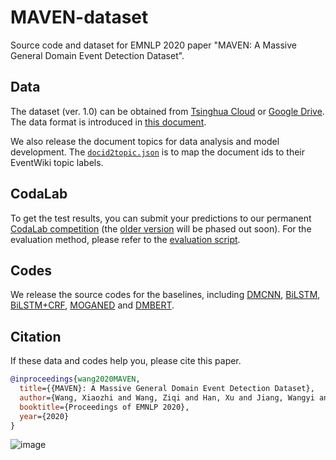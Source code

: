 # MAVEN-dataset
Source code and dataset for EMNLP 2020 paper "MAVEN: A Massive General Domain Event Detection Dataset".

## Data

The dataset (ver. 1.0) can be obtained from [Tsinghua Cloud](https://cloud.tsinghua.edu.cn/d/874e0ad810f34272a03b/) or [Google Drive](https://drive.google.com/drive/folders/19Q0lqJE6A98OLnRqQVhbX3e6rG4BVGn8?usp=sharing). The data format is introduced in [this document](DataFormat.md).

We also release the document topics for data analysis and model development. The [``docid2topic.json``](docid2topic.json) is to map the document ids to their EventWiki topic labels.

## CodaLab

To get the test results, you can submit your predictions to our permanent [CodaLab competition](https://codalab.lisn.upsaclay.fr/competitions/395) (the [older version](https://competitions.codalab.org/competitions/27320) will be phased out soon). For the evaluation method, please refer to the [evaluation script](evaluate.py).

## Codes

We release the source codes for the baselines, including [DMCNN](baselines/DMCNN_BiLSTM_(CRF)), [BiLSTM](baselines/DMCNN_BiLSTM_(CRF)), [BiLSTM+CRF](baselines/DMCNN_BiLSTM_(CRF)), [MOGANED](baselines/MOGANED) and [DMBERT](baselines/DMBERT).

## Citation

If these data and codes help you, please cite this paper.

```bib
@inproceedings{wang2020MAVEN,
  title={{MAVEN}: A Massive General Domain Event Detection Dataset},
  author={Wang, Xiaozhi and Wang, Ziqi and Han, Xu and Jiang, Wangyi and Han, Rong and Liu, Zhiyuan and Li, Juanzi and Li, Peng and Lin, Yankai and Zhou, Jie},
  booktitle={Proceedings of EMNLP 2020},
  year={2020}
}
```
![image](https://github.com/THU-KEG/MAVEN-dataset/assets/130818457/0ac3f7d8-f942-4b71-ad15-1655d9c23557)



